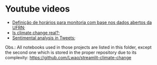 # Youtube videos

- [Definição de horários para monitoria com base nos dados abertos da UFRN](https://youtu.be/FN6iTE05KyE);
- [Is climate change real?](https://youtu.be/xjmf5UsPWKY);
- [Sentimental analysis in Tweets](https://youtu.be/jNMLJC_YJmE);


Obs.: All notebooks used in those projects are listed in this folder, except the second one which is stored in the proper repository due to its complexity: https://github.com/Lwao/streamlit-climate-change